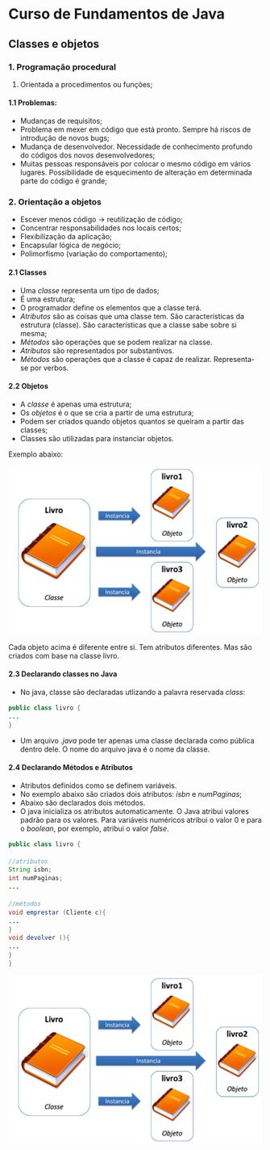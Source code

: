 # Curso de Fundamentos de Java 

## Classes e objetos

### 1. Programação procedural

1. Orientada a procedimentos ou funções;

#### 1.1 Problemas:
- Mudanças de requisitos;
- Problema em mexer em código que está pronto. Sempre há riscos de introdução de novos bugs;
- Mudança de desenvolvedor. Necessidade de conhecimento profundo do códigos dos novos desenvolvedores;
- Muitas pessoas responsáveis por colocar o mesmo código em vários lugares. Possibilidade de esquecimento de alteração em determinada parte do código é grande; 

### 2. Orientação a objetos

- Escever menos código -> reutilização de código;
- Concentrar responsabilidades nos locais certos;
- Flexibilização da aplicação;
- Encapsular lógica de negócio;
- Polimorfismo (variação do comportamento);

#### 2.1 Classes

- Uma *classe* representa um tipo de dados;
- É uma estrutura;
- O programador define os elementos que a classe terá.
- *Atributos* são as coisas que uma classe tem. São características da estrutura (classe). São características que a classe sabe sobre si mesma;
- *Métodos* são operações que se podem realizar na classe.
- *Atributos* são representados por substantivos.
- *Métodos* são operações que a classe é capaz de realizar. Representa-se por verbos.

#### 2.2 Objetos

- A *classe* é apenas uma estrutura;
- Os *objetos* é o que se cria a partir de uma estrutura;
- Podem ser criados quando objetos quantos se queiram a partir das classes;
- Classes são utilizadas para instanciar objetos. 

Exemplo abaixo:

![Classes e objetos](src/img/fig01_objetos.png)

Cada objeto acima é diferente entre si. Tem atributos diferentes. Mas são criados com base na classe livro.

#### 2.3 Declarando classes no Java

- No java, classe são declaradas utlizando a palavra reservada *class*:


```java
public class livro {
...
}

```
- Um arquivo *.java* pode ter apenas uma classe declarada como pública dentro dele. O nome do arquivo java é o nome da classe. 

#### 2.4 Declarando Métodos e Atributos

- Atributos definidos como se definem variáveis.
- No exemplo abaixo são criados dois atributos: *isbn* e *numPaginas*;
- Abaixo são declarados dois métodos.
- O java inicializa os atributos automaticamente. O Java atribui valores padrão para os valores. Para variáveis numéricos atribui o valor 0 e para o *boolean*, por exemplo, atribui o valor *false*.


```java
public class livro {

//atributos 
String isbn;
int numPaginas;
...

//métodos
void emprestar (Cliente c){
...
}
void devolver (){
...
}
}

```





![Classes e objetos](src/img/fig01_objetos.png)
